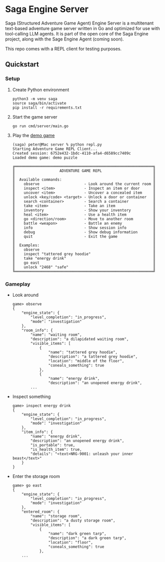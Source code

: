 # Saga Engine Server

Saga (Structured Adventure Game Agent) Engine Server is a multitenant text-based adventure game server written in Go and optimized for use with tool-calling LLM agents. It is part of the open core of the Saga Engine project, along with the Sage Engine Agent (coming soon).

This repo comes with a REPL client for testing purposes.

## Quickstart

### Setup

1. Create Python environment
    ```
    python3 -m venv saga
    source saga/bin/activate
    pip install -r requirements.txt
    ```

2. Start the game server
    ```   
    go run cmd/server/main.go
    ```

3. Play the [demo game](internal/testdata/demo.json)
    ```
    (saga) peter@Mac server % python repl.py
    Starting Adventure Game REPL Client...
    Created session: 6752e432-1bdc-4110-afa4-d6589cc7409c
    Loaded demo game: demo puzzle

    ╔══════════════════════════════════════════════════════════════╗
    ║                    ADVENTURE GAME REPL                       ║
    ║                                                              ║
    ║  Available commands:                                         ║
    ║    observe                    - Look around the current room ║
    ║    inspect <item>             - Inspect an item or door      ║
    ║    uncover <item>             - Uncover a concealed item     ║
    ║    unlock <key/code> <target> - Unlock a door or container   ║
    ║    search <container>         - Search a container           ║
    ║    take <item>                - Take an item                 ║
    ║    inventory                  - Show your inventory          ║
    ║    heal <item>                - Use a health item            ║
    ║    go <direction/room>        - Move to another room         ║
    ║    battle <weapon>            - Battle an enemy              ║
    ║    info                       - Show session info            ║
    ║    debug                      - Show debug information       ║
    ║    quit                       - Exit the game                ║
    ║                                                              ║
    ║  Examples:                                                   ║
    ║    observe                                                   ║
    ║    inspect "tattered grey hoodie"                            ║
    ║    take "energy drink"                                       ║
    ║    go east                                                   ║
    ║    unlock "2468" "safe"                                      ║
    ╚══════════════════════════════════════════════════════════════╝
    ```

### Gameplay

- Look around

    ```
    game> observe
    {
        "engine_state": {
            "level_completion": "in_progress",
            "mode": "investigation"
        },
        "room_info": {
            "name": "waiting room",
            "description": "a dilapidated waiting room",
            "visible_items": [
                {
                    "name": "tattered grey hoodie",
                    "description": "a tattered grey hoodie",
                    "location": "middle of the floor",
                    "coneals_something": true
                },
                {
                    "name": "energy drink",
                    "description": "an unopened energy drink",
            ...
    ```

- Inspect something

    ```
    game> inspect energy drink
    {
        "engine_state": {
            "level_completion": "in_progress",
            "mode": "investigation"
        },
        "item_info": {
            "name": "energy drink",
            "description": "an unopened energy drink",
            "is_portable": true,
            "is_health_item": true,
            "details": "<text>NRG-9001: unleash your inner beast</text>"
        }
    }
    ```
- Enter the storage room
    ```
    game> go east
    {
        "engine_state": {
            "level_completion": "in_progress",
            "mode": "investigation"
        },
        "entered_room": {
            "name": "storage room",
            "description": "a dusty storage room",
            "visible_items": [
                {
                    "name": "dark green tarp",
                    "description": "a dark green tarp",
                    "location": "floor",
                    "coneals_something": true
                },
        ...
    ```